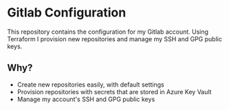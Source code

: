 # Gitlab Configuration

This repository contains the configuration for my Gitlab account. Using Terraform I provision new repositories and manage my SSH and GPG public keys.

## Why?

- Create new repositories easily, with default settings
- Provision repositories with secrets that are stored in Azure Key Vault
- Manage my account's SSH and GPG public keys
